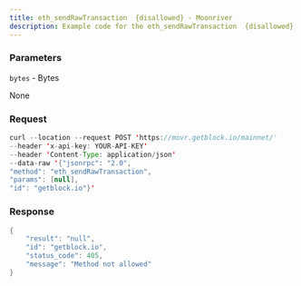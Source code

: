```yaml
---
title: eth_sendRawTransaction  {disallowed} - Moonriver
description: Example code for the eth_sendRawTransaction  {disallowed} json-rpc method. Сomplete guide on how to use eth_sendRawTransaction  {disallowed} json-rpc in GetBlock.io Web3 documentation.
---
```


### Parameters


`bytes` - Bytes

None

### Request

``` java
curl --location --request POST 'https://movr.getblock.io/mainnet/' 
--header 'x-api-key: YOUR-API-KEY' 
--header 'Content-Type: application/json' 
--data-raw '{"jsonrpc": "2.0",
"method": "eth_sendRawTransaction",
"params": [null],
"id": "getblock.io"}'
```

###  Response

``` java
{
    "result": "null",
    "id": "getblock.io",
    "status_code": 405,
    "message": "Method not allowed"
}
```

